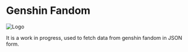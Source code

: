 # Genshin Fandom 
![Logo](https://upload.wikimedia.org/wikipedia/en/thumb/5/5d/Genshin_Impact_logo.svg/2560px-Genshin_Impact_logo.svg.png)

It is a work in progress, used to fetch data from genshin fandom in JSON form.
